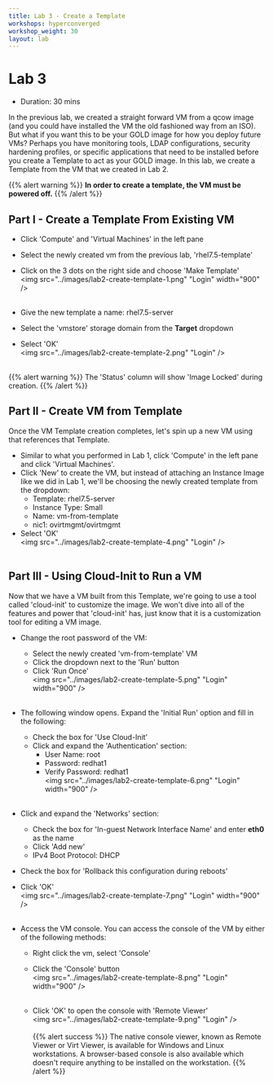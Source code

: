 ```yaml
---
title: Lab 3 - Create a Template
workshops: hyperconverged
workshop_weight: 30
layout: lab
---
```


# Lab 3

* Duration: 30 mins

In the previous lab, we created a straight forward VM from a qcow image (and you could have installed the VM the old fashioned way from an ISO). But what if you want this to be your GOLD image for how you deploy future VMs? Perhaps you have monitoring tools, LDAP configurations, security hardening profiles, or specific applications that need to be installed before you create a Template to act as your GOLD image. In this lab, we create a Template from the VM that we created in Lab 2.

{{% alert warning %}}
**In order to create a template, the VM must be powered off.**
{{% /alert %}}


## Part I - Create a Template From Existing VM

- Click 'Compute' and 'Virtual Machines' in the left pane
- Select the newly created vm from the previous lab, 'rhel7.5-template'
- Click on the 3 dots on the right side and choose 'Make Template'
<br><img src="../images/lab2-create-template-1.png" "Login" width="900" /><br><br>

- Give the new template a name: rhel7.5-server
- Select the 'vmstore' storage domain from the **Target** dropdown
- Select 'OK'
<br><img src="../images/lab2-create-template-2.png" "Login" /><br><br>

{{% alert warning %}}
The 'Status' column will show 'Image Locked' during creation.
{{% /alert %}}


## Part II - Create VM from Template

Once the VM Template creation completes, let's spin up a new VM using that references that Template.

- Similar to what you performed in Lab 1, click 'Compute' in the left pane and click 'Virtual Machines'.
- Click 'New' to create the VM, but instead of attaching an Instance Image like we did in Lab 1, we'll be choosing the newly created template from the dropdown:
  - Template:		rhel7.5-server
  - Instance Type:	Small
  - Name:		vm-from-template
  - nic1:		ovirtmgmt/ovirtmgmt
- Select 'OK'
<br><img src="../images/lab2-create-template-4.png" "Login" /><br><br>


## Part III - Using Cloud-Init to Run a VM

Now that we have a VM built from this Template, we're going to use a tool called 'cloud-init' to customize the image. We won't dive into all of the features and power that 'cloud-init' has, just know that it is a customization tool for editing a VM image.

- Change the root password of the VM:
  - Select the newly created 'vm-from-template' VM
  - Click the dropdown next to the 'Run' button
  - Click 'Run Once'
<br><img src="../images/lab2-create-template-5.png" "Login" width="900" /><br><br>

- The following window opens. Expand the 'Initial Run' option and fill in the following:
  - Check the box for 'Use Cloud-Init'
  - Click and expand the 'Authentication' section:
    - User Name:	root
    - Password:		redhat1
    - Verify Password:	redhat1
<br><img src="../images/lab2-create-template-6.png" "Login" width="900" /><br><br>

- Click and expand the 'Networks' section:
  - Check the box for 'In-guest Network Interface Name' and enter **eth0** as the name
  - Click 'Add new'
  - IPv4 Boot Protocol:	DHCP
- Check the box for 'Rollback this configuration during reboots'
- Click 'OK'
<br><img src="../images/lab2-create-template-7.png" "Login" width="900" /><br><br>

- Access the VM console. You can access the console of the VM by either of the following methods:
  - Right click the vm, select 'Console'
  - Click the 'Console' button
<br><img src="../images/lab2-create-template-8.png" "Login" width="900" /><br><br>

  - Click 'OK' to open the console with 'Remote Viewer'
  <br><img src="../images/lab2-create-template-9.png" "Login" /><br><br>
  {{% alert success %}}
  The native console viewer, known as Remote Viewer or Virt Viewer, is available
  for Windows and Linux workstations.  A browser-based console is also available
  which doesn't require anything to be installed on the workstation.
  {{% /alert %}}
